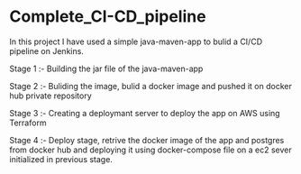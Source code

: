 # Complete_CI-CD_pipeline

In this project I have used a simple java-maven-app to bulid a CI/CD pipeline on Jenkins.

Stage 1 :-
  Building the jar file of the java-maven-app

Stage 2 :- 
  Buliding the image, bulid a docker image and pushed it on docker hub private repository
  
Stage 3 :- 
  Creating a deploymant server to deploy the app on AWS using Terraform
  
Stage 4 :- 
  Deploy stage, retrive the docker image of the app and postgres from docker hub and deploying it using docker-compose file on a ec2 sever initialized in previous stage.
  
